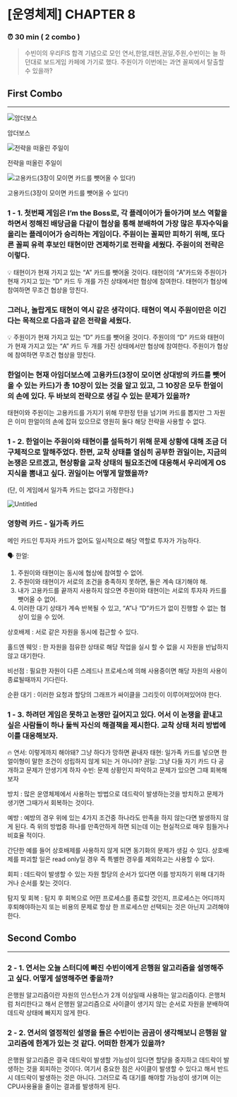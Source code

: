 # [운영체제] CHAPTER 8

### ⏰ 30 min ( 2 combo )

> 수빈이의 우리FIS 합격 기념으로 모인 연서,한얼,태현,권일,주원,수빈이는 늘 하던대로 보드게임 카페에 가기로 했다. 주원이가 이번에는 과연 꼴찌에서 탈출할 수 있을까?
> 

## First Combo

---

![암더보스](https://prod-files-secure.s3.us-west-2.amazonaws.com/2bdacfc4-1053-4ee1-a39b-62244cca102a/ec13105b-61fb-494d-ac69-d3433f575ed2/Untitled.png)

암더보스

![전략을 떠올린 주일이](https://prod-files-secure.s3.us-west-2.amazonaws.com/2bdacfc4-1053-4ee1-a39b-62244cca102a/5db16ca3-72a8-4d34-af2f-cdc6e390f1e8/Untitled.png)

전략을 떠올린 주일이

![고용카드(3장이 모이면 카드를 뺏어올 수 있다!)](https://prod-files-secure.s3.us-west-2.amazonaws.com/2bdacfc4-1053-4ee1-a39b-62244cca102a/5d8a6670-16eb-4b58-b1b1-509e2b2650ba/Untitled.png)

고용카드(3장이 모이면 카드를 뺏어올 수 있다!)

### 1 - 1. 첫번째 게임은 I’m the Boss로, 각 플레이어가 돌아가며 보스 역할을 하면서 정해진 배당금을 다같이 협상을 통해 분배하여 가장 많은 투자수익을 올리는 플레이어가 승리하는 게임이다. 주원이는 꼴찌만 피하기 위해, 또다른 꼴찌 유력 후보인 태현이만 견제하기로 전략을 세웠다. 주원이의 전략은 이렇다.

<aside>
💡 태현이가 현재 가지고 있는 “A” 카드를 뺏어올 것이다.
태현이의 “A”카드와 주원이가 현재 가지고 있는 “D” 카드 두 개를 가진 상태에서만 협상에 참여한다. 
태현이가 협상에 참여하면 무조건 협상을 망친다.

</aside>

### 그러나, 놀랍게도 태현이 역시 같은 생각이다. 태현이 역시 주원이만은 이긴다는 목적으로 다음과 같은 전략을 세웠다.

<aside>
💡 주원이가 현재 가지고 있는 “D” 카드를 뺏어올 것이다.
주원이의 “D” 카드와 태현이가 현재 가지고 있는 “A” 카드 두 개를 가진 상태에서만 협상에 참여한다.
주원이가 협상에 참여하면 무조건 협상을 망친다.

</aside>

### 한얼이는 현재 아임더보스에 고용카드(3장이 모이면 상대방의 카드를 뺏어올 수 있는 카드)가 총 10장이 있는 것을 알고 있고, 그 10장은 모두 한얼이의 손에 있다. 두 바보의 전략으로 생길 수 있는 문제가 있을까?

태현이와 주원이는 고용카드를 가지기 위해 무한정 턴을 넘기며 카드를 뽑지만 그 자원은 이미 한얼이의 손에 잡혀 있으므로 영원히 둘다 해당 전략을 사용할 수 없다.

> 
> 

### 1 - 2. 한얼이는 주원이와 태현이를 설득하기 위해 문제 상황에 대해 조금 더 구체적으로 말해주었다. 한편, 교착 상태를 열심히 공부한 권일이는, 지금의 논쟁은 모르겠고, 현상황을 교착 상태의 필요조건에 대응해서 우리에게 OS 지식을 뽐내고 싶다. 권일이는 어떻게 말했을까?

(단, 이 게임에서 일가족 카드는 없다고 가정한다.)

![Untitled](https://prod-files-secure.s3.us-west-2.amazonaws.com/2bdacfc4-1053-4ee1-a39b-62244cca102a/77e1172c-8548-410f-a3a0-b585f8d51e66/Untitled.png)

### 영향력 카드 - **일가족 카드**

메인 카드인 투자자 카드가 없어도 일시적으로 해당 역할로 투자가 가능하다.

<aside>
🗣️ 한얼:

1. 주원이와 태현이는 동시에 협상에 참여할 수 없어.
2. 주원이와 태현이가 서로의 조건을 충족하지 못하면, 둘은 계속 대기해야 해.
3. 내가 고용카드를 끝까지 사용하지 않으면 주원이와 태현이는 서로의 투자자 카드를 뺏어올 수 없어.
4. 이러한 대기 상태가 계속 반복될 수 있고, “A”나 “D”카드가 없이 진행할 수 없는 협상이 있을 수 있어.
</aside>

상호배제 : 서로 같은 자원을 동시에 접근할 수 있다.

홀드엔 웨잇 : 한 자원을 점유한 상태로 해당 작업을 실시 할 수 없을 시 자원을 반납하지 않고 대기한다.

비선점 : 필요한 자원이 다른 스레드나 프로세스에 의해 사용중이면 해당 자원의 사용이 종료될때까지 기다린다.

순환 대기 : 이러한 요청과 할당의 그래프가 싸이클을 그리듯이 이루어져있어야 한다.

### 1 - 3. 하려던 게임은 못하고 논쟁만 길어지고 있다. 어서 이 논쟁을 끝내고 싶은 사람들이 하나 둘씩 자신의 해결책을 제시한다. 교착 상태 처리 방법에 이를 대응해보자.

<aside>
🔥 연서: 이렇게까지 해야돼? 그냥 하다가 망하면 끝내자
태현: 일가족 카드를 넣으면 한얼이형이 말한 조건이 성립하지 않게 되는 거 아니야?
권일: 그냥 다들 자기 카드 다 공개하고 문제가 안생기게 하자
수빈: 문제 상황인지 파악하고 문제가 있으면 그때 회복해보자

</aside>

> 
> 

방치 : 많은 운영체제에서 사용하는 방법으로 데드락이 발생하는것을 방치하고 문제가 생기면 그때가서 회복하는 것이다.

예방 : 예방의 경우 위에 있는 4가지 조건중 하나라도 만족을 하지 않는다면 발생하지 않게 된다. 즉 위의 방법중 하나를 만족안하게 하면 되는데 이는 현실적으로 매우 힘들거나 비효율 적이다.

간단한 예를 들어 상호배제를 사용하지 않게 되면 동기화의 문제가 생길 수 있다. 상호배제를 파괴할 일은 read only일 경우 즉 특별한 경우를 제외하고는 사용할 수 있다.

회피 : 데드락이 발생할 수 있는 자원 할당의 순서가 있다면 이를 방지하기 위해 대기하거나 순서를 찾는 것이다.

탐지 및 회복 : 탐지 후 회복으로 어떤 프로세스를 종료할 것인지, 프로세스는 어디까지 후퇴해야하는지 또는 비용의 문제로 항상 한 프로세스만 선택되는 것은 아닌지 고려해야한다. 

## **Second Combo**

---

### 2 - 1. 연서는 오늘 스터디에 빠진 수빈이에게 은행원 알고리즘을 설명해주고 싶다. 어떻게 설명해주면 좋을까?

은행원 알고리즘이란 자원의 인스턴스가 2개 이상일때 사용하는 알고리즘이다. 은행처럼 처리한다고 해서 은행원 알고리즘으로 사이클이 생기지 않는 순서로 자원을 분배하여 데드락 상태에 빠지지 않게 한다.

### 2 - 2.  연서의 열정적인 설명을 들은 수빈이는 곰곰이 생각해보니 은행원 알고리즘에 한계가 있는 것 같다. 어떠한 한계가 있을까?

은행원 알고리즘은 결국 데드락이 발생할 가능성이 있다면 할당을 중지하고 데드락이 발생하는 것을 회피하는 것이다. 여기서 중요한 점은 사이클이 발생할 수 있다고 해서 반드시 데드락이 발생하는 것은 아니다. 그러므로 즉 대기를 해야할 가능성이 생기며 이는 CPU사용율을 줄이는 결과를 발생하게 된다.
